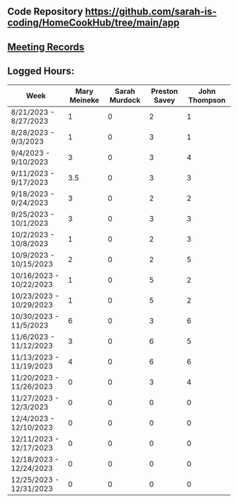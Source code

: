 ## Code Repository https://github.com/sarah-is-coding/HomeCookHub/tree/main/app

## [Meeting Records](Meeting%20Record.md)

## Logged Hours:
| Week | Mary Meineke | Sarah Murdock | Preston Savey | John Thompson |
| ----------- | ----------- | ----------- | ----------- | ----------- |
| 8/21/2023 - 8/27/2023 | 1 | 0 | 2 | 1 |
| 8/28/2023 - 9/3/2023 | 1 | 0 | 3 | 1 |
| 9/4/2023 - 9/10/2023 | 3 | 0 | 3 | 4 |
| 9/11/2023 - 9/17/2023 | 3.5 | 0 | 3 | 3 |
| 9/18/2023 - 9/24/2023 | 3 | 0 | 2 | 2 |
| 9/25/2023 - 10/1/2023 | 3 | 0 | 3 | 3 |
| 10/2/2023 - 10/8/2023 | 1 | 0 | 2 | 3 |
| 10/9/2023 - 10/15/2023 | 2 | 0 | 2 | 5 |
| 10/16/2023 - 10/22/2023 | 1 | 0 | 5 | 2 |
| 10/23/2023 - 10/29/2023 | 1 | 0 | 5 | 2 |
| 10/30/2023 - 11/5/2023 | 6 | 0 | 3 | 6 |
| 11/6/2023 - 11/12/2023 | 3 | 0 | 6 | 5 |
| 11/13/2023 - 11/19/2023 | 4 | 0 | 6 | 6 |
| 11/20/2023 - 11/26/2023 | 0 | 0 | 3 | 4 |
| 11/27/2023 - 12/3/2023 | 0 | 0 | 0 | 0 |
| 12/4/2023 - 12/10/2023 | 0 | 0 | 0 | 0 |
| 12/11/2023 - 12/17/2023 | 0 | 0 | 0 | 0 |
| 12/18/2023 - 12/24/2023 | 0 | 0 | 0 | 0 |
| 12/25/2023 - 12/31/2023 | 0 | 0 | 0 | 0 |

